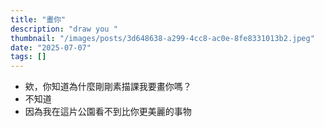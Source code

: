 ```yaml
---
title: "畫你"
description: "draw you "
thumbnail: "/images/posts/3d648638-a299-4cc8-ac0e-8fe8331013b2.jpeg"
date: "2025-07-07"
tags: []
---
```

- 欸，你知道為什麼剛剛素描課我要畫你嗎？
- 不知道
- 因為我在這片公園看不到比你更美麗的事物
